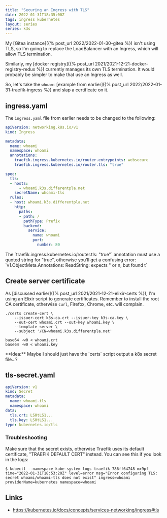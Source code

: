 ```yaml
---
title: "Securing an Ingress with TLS"
date: 2022-01-31T18:35:00Z
tags: ingress kubernetes
layout: series
series: k3s
---
```


My [Gitea instance]({% post_url 2022/2022-01-30-gitea %}) isn't using TLS, so I'm going to replace the LoadBalancer with an Ingress, which will allow TLS termination.

Similarly, my [docker registry]({% post_url 2021/2021-12-21-docker-registry-redux %}) currently manages its own TLS termination. It would probably be simpler to make that use an Ingress as well.

So, let's take the `whoami` [example from earlier]({% post_url 2022/2022-01-31-traefik-ingress %}) and slap a certificate on it.

## ingress.yaml

The `ingress.yaml` file from earlier needs to be changed to the following:

```yaml
apiVersion: networking.k8s.io/v1
kind: Ingress

metadata:
  name: whoami
  namespace: whoami
  annotations:
    traefik.ingress.kubernetes.io/router.entrypoints: websecure
    traefik.ingress.kubernetes.io/router.tls: "true"

spec:
  tls:
  - hosts:
      - whoami.k3s.differentpla.net
    secretName: whoami-tls
  rules:
  - host: whoami.k3s.differentpla.net
    http:
      paths:
      - path: /
        pathType: Prefix
        backend:
          service:
            name: whoami
            port:
              number: 80
```

<div class="callout callout-info" markdown="span">
The `traefik.ingress.kubernetes.io/router.tls: "true"` annotation must use a quoted string for "true", otherwise you'll get a confusing error: `v1.ObjectMeta.Annotations: ReadString: expects " or n, but found t`
</div>

## Create server certificate

As [discussed earlier]({% post_url 2021/2021-12-21-elixir-certs %}), I'm using an Elixir script to generate certificates. Remember to install the root CA certificate, otherwise `curl`, Firefox, Chrome, etc. will complain.

```
./certs create-cert \
    --issuer-cert k3s-ca.crt --issuer-key k3s-ca.key \
    --out-cert whoami.crt --out-key whoami.key \
    --template server \
    --subject '/CN=whoami.k3s.differentpla.net'
```

```
base64 -w0 < whoami.crt
base64 -w0 < whoami.key
```

<div class="callout callout-dark" markdown="span">
**Idea:** Maybe I should just have the `certs` script output a k8s secret file...?
</div>

## tls-secret.yaml

```yaml
apiVersion: v1
kind: Secret
metadata:
  name: whoami-tls
  namespace: whoami
data:
  tls.crt: LS0tLS1...
  tls.key: LS0tLS1...
type: kubernetes.io/tls
```

### Troubleshooting

Make sure that the secret exists, otherwise Traefik uses its default certificate, "TRAEFIK DEFAULT CERT" instead. You can see this if you look in the logs:

```
$ kubectl --namespace kube-system logs traefik-786ff64748-mx9pf
time="2022-01-31T18:53:20Z" level=error msg="Error configuring TLS: secret whoami/whoami-tls does not exist" ingress=whoami providerName=kubernetes namespace=whoami
```

## Links

- <https://kubernetes.io/docs/concepts/services-networking/ingress#tls>
